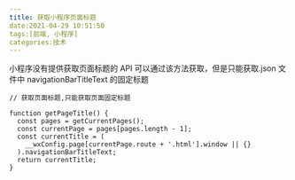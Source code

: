 ```yaml
---
title: 获取小程序页面标题
date:2021-04-29 10:51:50
tags:[前端, 小程序]
categories:技术
---
```


小程序没有提供获取页面标题的 API
可以通过该方法获取，但是只能获取.json 文件中 navigationBarTitleText 的固定标题

```
// 获取页面标题,只能获取页面固定标题

function getPageTitle() {
  const pages = getCurrentPages();
  const currentPage = pages[pages.length - 1];
  const currentTitle = (
    __wxConfig.page[currentPage.route + '.html'].window || {}
  ).navigationBarTitleText;
  return currentTitle;
}
```
